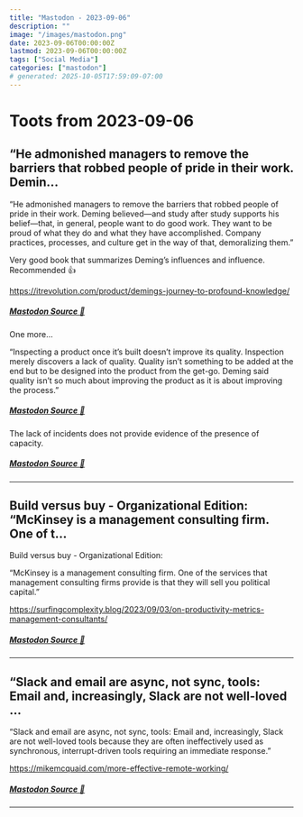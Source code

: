 ```yaml
---
title: "Mastodon - 2023-09-06"
description: ""
image: "/images/mastodon.png"
date: 2023-09-06T00:00:00Z
lastmod: 2023-09-06T00:00:00Z
tags: ["Social Media"]
categories: ["mastodon"]
# generated: 2025-10-05T17:59:09-07:00
---
```


# Toots from 2023-09-06

## “He admonished managers to remove the barriers that robbed people of pride in their work. Demin...

“He admonished managers to remove the barriers that robbed people of pride in their work. Deming believed—and study after study supports his belief—that, in general, people want to do good work. They want to be proud of what they do and what they have accomplished. Company practices, processes, and culture get in the way of that, demoralizing them.”

Very good book that summarizes Deming’s influences and influence. Recommended 👍

<https://itrevolution.com/product/demings-journey-to-profound-knowledge/>

##### [Mastodon Source 🐘](https://hachyderm.io/@mweagle/111018745241650622)

One more…

“Inspecting a product once it’s built doesn’t improve its quality. Inspection merely discovers a lack of quality. Quality isn’t something to be added at the end but to be designed into the product from the get-go. Deming said quality isn’t so much about improving the product as it is about improving the process.”

##### [Mastodon Source 🐘](https://hachyderm.io/@mweagle/111018770956208916)

The lack of incidents does not provide evidence of the presence of capacity.

##### [Mastodon Source 🐘](https://hachyderm.io/@mweagle/111018780164705792)

---

## Build versus buy - Organizational Edition:  “McKinsey is a management consulting firm. One of t...

Build versus buy - Organizational Edition:

“McKinsey is a management consulting firm. One of the services that management consulting firms provide is that they will sell you political capital.”

<https://surfingcomplexity.blog/2023/09/03/on-productivity-metrics-management-consultants/>

##### [Mastodon Source 🐘](https://hachyderm.io/@mweagle/111018679577818263)

---

## “Slack and email are async, not sync, tools: Email and, increasingly, Slack are not well-loved ...

“Slack and email are async, not sync, tools: Email and, increasingly, Slack are not well-loved tools because they are often ineffectively used as synchronous, interrupt-driven tools requiring an immediate response.”

<https://mikemcquaid.com/more-effective-remote-working/>

##### [Mastodon Source 🐘](https://hachyderm.io/@mweagle/111018664130371998)

---

